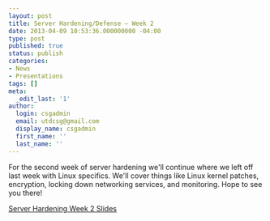 ```yaml
---
layout: post
title: Server Hardening/Defense – Week 2
date: 2013-04-09 10:53:36.000000000 -04:00
type: post
published: true
status: publish
categories:
- News
- Presentations
tags: []
meta:
  _edit_last: '1'
author:
  login: csgadmin
  email: utdcsg@gmail.com
  display_name: csgadmin
  first_name: ''
  last_name: ''
---
```


For the second week of server hardening we'll continue where we left off last week with Linux specifics. We'll cover things like Linux kernel patches, encryption, locking down networking services, and monitoring. Hope to see you there!

[Server Hardening Week 2 Slides](http://csg.utdallas.edu/wp-content/uploads/2013/04/Server-Hardening-Week-2.pdf)
